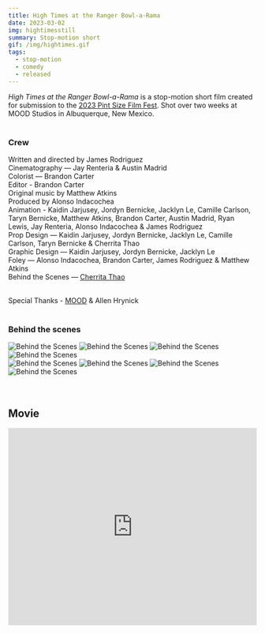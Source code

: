 ```yaml
---
title: High Times at the Ranger Bowl-a-Rama
date: 2023-03-02
img: hightimesstill
summary: Stop-motion short
gif: /img/hightimes.gif
tags:
  - stop-motion
  - comedy
  - released
---
```


_High Times at the Ranger Bowl-a-Rama_ is a stop-motion short film created for submission to the [2023 Pint Size Film Fest](https://www.pintsizefilmfest.com/voodoo22/contest/details/36465). Shot over two weeks at MOOD Studios in Albuquerque, New Mexico.
</br>
</br>

### Crew

Written and directed by James Rodriguez</br>
Cinematography — Jay Renteria & Austin Madrid</br>
Colorist — Brandon Carter</br>
Editor - Brandon Carter</br>
Original music by Matthew Atkins</br>
Produced by Alonso Indacochea</br>
Animation - Kaidin Jarjusey, Jordyn Bernicke, Jacklyn Le, Camille Carlson, Taryn Bernicke, Matthew Atkins, Brandon Carter, Austin Madrid, Ryan Lewis, Jay Renteria, Alonso Indacochea & James Rodriguez</br>
Prop Design — Kaidin Jarjusey, Jordyn Bernicke, Jacklyn Le, Camille Carlson, Taryn Bernicke & Cherrita Thao</br>
Graphic Design — Kaidin Jarjusey, Jordyn Bernicke, Jacklyn Le</br>
Foley — Alonso Indacochea, Brandon Carter, James Rodriguez & Matthew Atkins</br>
Behind the Scenes — <a href="https://cherritathaosphotography.pic-time.com/portfolio" target="_blank">Cherrita Thao</a></br>
</br>

Special Thanks - <a href="https://allthingsmood.com" target="_blank">MOOD</a> & Allen Hrynick
</br>
</br>


### Behind the scenes

<div class="row g-2">
  <div class="col-lg-6 col-md-12 mb-6 mb-lg-0">
    <img src="/img/high_times_at_the_ranger_bowl-a-rama/high_times1.jpg" class="w-100 shadow-1-strong rounded mb-2" alt="Behind the Scenes">
    <img src="/img/high_times_at_the_ranger_bowl-a-rama/high_times2.jpg" class="w-100 shadow-1-strong rounded mb-2" alt="Behind the Scenes">
    <img src="/img/high_times_at_the_ranger_bowl-a-rama/high_times3.jpg" class="w-100 shadow-1-strong rounded mb-2" alt="Behind the Scenes">
    <img src="/img/high_times_at_the_ranger_bowl-a-rama/high_times8.jpg" class="w-100 shadow-1-strong rounded mb-2" alt="Behind the Scenes">
  </div>
  <div class="col-lg-6 mb-6 mb-lg-0">
    <img src="/img/high_times_at_the_ranger_bowl-a-rama/high_times5.jpg" class="w-100 shadow-1-strong rounded mb-2" alt="Behind the Scenes">
    <img src="/img/high_times_at_the_ranger_bowl-a-rama/high_times6.jpg" class="w-100 shadow-1-strong rounded mb-2" alt="Behind the Scenes">
    <img src="/img/high_times_at_the_ranger_bowl-a-rama/high_times4.jpg" class="w-100 shadow-1-strong rounded mb-2" alt="Behind the Scenes">
    <img src="/img/high_times_at_the_ranger_bowl-a-rama/high_times7.jpg" class="w-100 shadow-1-strong rounded mb-2" alt="Behind the Scenes">
  </div>
</div>
<br><br>

## Movie

<center><iframe width="100%" height="400vh" src="https://www.youtube.com/embed/KTE8uLA8Yw8" title="YouTube video player" frameborder="0" allow="accelerometer; autoplay; clipboard-write; encrypted-media; gyroscope; picture-in-picture" allowfullscreen></iframe></center>
